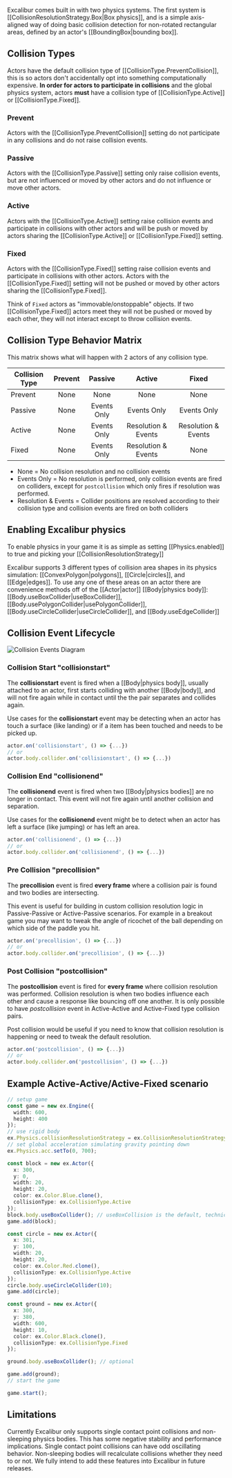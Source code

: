 Excalibur comes built in with two physics systems. The first system is [[CollisionResolutionStrategy.Box|Box physics]], and is a
simple axis-aligned way of doing basic collision detection for non-rotated rectangular areas, defined by an actor's
[[BoundingBox|bounding box]].

## Collision Types

Actors have the default collision type of [[CollisionType.PreventCollision]], this is so actors don't accidentally opt into something computationally expensive. **In order for actors to participate in collisions** and the global physics system, actors **must** have a collision type of [[CollisionType.Active]] or [[CollisionType.Fixed]].

### Prevent

Actors with the [[CollisionType.PreventCollision]] setting do not participate in any
collisions and do not raise collision events.

### Passive

Actors with the [[CollisionType.Passive]] setting only raise collision events, but are not
influenced or moved by other actors and do not influence or move other actors.

### Active

Actors with the [[CollisionType.Active]] setting raise collision events and participate
in collisions with other actors and will be push or moved by actors sharing
the [[CollisionType.Active]] or [[CollisionType.Fixed]] setting.

### Fixed

Actors with the [[CollisionType.Fixed]] setting raise collision events and participate in
collisions with other actors. Actors with the [[CollisionType.Fixed]] setting will not be
pushed or moved by other actors sharing the [[CollisionType.Fixed]].

Think of `Fixed` actors as "immovable/onstoppable" objects. If two [[CollisionType.Fixed]] actors
meet they will not be pushed or moved by each other, they will not interact except to throw
collision events.

## Collision Type Behavior Matrix

This matrix shows what will happen with 2 actors of any collision type.

| Collision Type | Prevent |   Passive   |       Active        |        Fixed        |
| -------------- | :-----: | :---------: | :-----------------: | :-----------------: |
| Prevent        |  None   |    None     |        None         |        None         |
| Passive        |  None   | Events Only |     Events Only     |     Events Only     |
| Active         |  None   | Events Only | Resolution & Events | Resolution & Events |
| Fixed          |  None   | Events Only | Resolution & Events |        None         |

- None = No collision resolution and no collision events
- Events Only = No resolution is performed, only collision events are fired on colliders, except for `postcollision` which only fires if resolution was performed.
- Resolution & Events = Collider positions are resolved according to their collision type and collision events are fired on both colliders

## Enabling Excalibur physics

To enable physics in your game it is as simple as setting [[Physics.enabled]] to true and picking your
[[CollisionResolutionStrategy]]

Excalibur supports 3 different types of collision area shapes in its physics simulation: [[ConvexPolygon|polygons]],
[[Circle|circles]], and [[Edge|edges]]. To use any one of these areas on an actor there are convenience methods off of
the [[Actor|actor]] [[Body|physics body]]: [[Body.useBoxCollider|useBoxCollider]],
[[Body.usePolygonCollider|usePolygonCollider]], [[Body.useCircleCollider|useCircleCollider]], and [[Body.useEdgeCollider]]

## Collision Event Lifecycle

![Collision Events Diagram](/assets/images/docs/collisioneventdiagram.png)

### Collision Start "collisionstart"

The **collisionstart** event is fired when a [[Body|physics body]], usually attached to an actor, first starts colliding with another [[Body|body]], and will not fire again while in contact until the the pair separates and collides again.

Use cases for the **collisionstart** event may be detecting when an actor has touch a surface (like landing) or if a item has been touched and needs to be picked up.

```typescript
actor.on('collisionstart', () => {...})
// or
actor.body.collider.on('collisionstart', () => {...})
```

### Collision End "collisionend"

The **collisionend** event is fired when two [[Body|physics bodies]] are no longer in contact. This event will not fire again until another collision and separation.

Use cases for the **collisionend** event might be to detect when an actor has left a surface (like jumping) or has left an area.

```typescript
actor.on('collisionend', () => {...})
// or
actor.body.collider.on('collisionend', () => {...})
```

### Pre Collision "precollision"

The **precollision** event is fired **every frame** where a collision pair is found and two bodies are intersecting.

This event is useful for building in custom collision resolution logic in Passive-Passive or Active-Passive scenarios. For example in a breakout game you may want to tweak the angle of ricochet of the ball depending on which side of the paddle you hit.

```typescript
actor.on('precollision', () => {...})
// or
actor.body.collider.on('precollision', () => {...})
```

### Post Collision "postcollision"

The **postcollision** event is fired for **every frame** where collision resolution was performed. Collision resolution is when two bodies influence each other and cause a response like bouncing off one another. It is only possible to have _postcollision_ event in Active-Active and Active-Fixed type collision pairs.

Post collision would be useful if you need to know that collision resolution is happening or need to tweak the default resolution.

```typescript
actor.on('postcollision', () => {...})
// or
actor.body.collider.on('postcollision', () => {...})
```

## Example Active-Active/Active-Fixed scenario

```ts
// setup game
const game = new ex.Engine({
  width: 600,
  height: 400
});
// use rigid body
ex.Physics.collisionResolutionStrategy = ex.CollisionResolutionStrategy.RigidBody;
// set global acceleration simulating gravity pointing down
ex.Physics.acc.setTo(0, 700);

const block = new ex.Actor({
  x: 300,
  y: 0,
  width: 20,
  height: 20,
  color: ex.Color.Blue.clone(),
  collisionType: ex.CollisionType.Active
});
block.body.useBoxCollider(); // useBoxCollision is the default, technically optional
game.add(block);

const circle = new ex.Actor({
  x: 301,
  y: 100,
  width: 20,
  height: 20,
  color: ex.Color.Red.clone(),
  collisionType: ex.CollisionType.Active
});
circle.body.useCircleCollider(10);
game.add(circle);

const ground = new ex.Actor({
  x: 300,
  y: 380,
  width: 600,
  height: 10,
  color: ex.Color.Black.clone(),
  collisionType: ex.CollisionType.Fixed
});

ground.body.useBoxCollider(); // optional

game.add(ground);
// start the game

game.start();
```

## Limitations

Currently Excalibur only supports single contact point collisions and non-sleeping physics bodies. This has some negative stability
and performance implications. Single contact point collisions can have odd oscillating behavior. Non-sleeping bodies will recalculate
collisions whether they need to or not. We fully intend to add these features into Excalibur in future releases.
